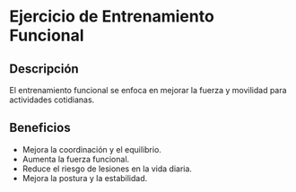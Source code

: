 # Ejercicio de Entrenamiento Funcional

## Descripción
El entrenamiento funcional se enfoca en mejorar la fuerza y movilidad para actividades cotidianas.

## Beneficios
- Mejora la coordinación y el equilibrio.
- Aumenta la fuerza funcional.
- Reduce el riesgo de lesiones en la vida diaria.
- Mejora la postura y la estabilidad.

